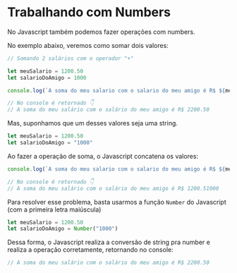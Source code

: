 # Trabalhando com Numbers

No Javascript também podemos fazer operações com numbers.

No exemplo abaixo, veremos como somar dois valores:

```js
// Somando 2 salários com o operador "+"

let meuSalario = 1200.50
let salarioDoAmigo = 1000

console.log(`A soma do meu salario com o salario do meu amigo é R$ ${meuSalario + salarioDoAmigo}`)

// No console é retornado 👇
// A soma do meu salário com o salário do meu amigo é R$ 2200.50
```

Mas, suponhamos que um desses valores seja uma string.

```js
let meuSalario = 1200.50
let salarioDoAmigo = "1000"
```

Ao fazer a operação de soma, o Javascript concatena os valores:

```js
console.log(`A soma do meu salario com o salario do meu amigo é R$ ${meuSalario + salarioDoAmigo}`)

// No console é retornado 👇
// A soma do meu salário com o salário do meu amigo é R$ 1200.51000
```

Para resolver esse problema, basta usarmos a função `Number` do Javascript (com a primeira letra maiúscula)

```js
let meuSalario = 1200.50
let salarioDoAmigo = Number("1000")
```

Dessa forma, o Javascript realiza a conversão de string pra number e realiza a operação corretamente, retornando no console:

```js
// A soma do meu salário com o salário do meu amigo é R$ 2200.50
```